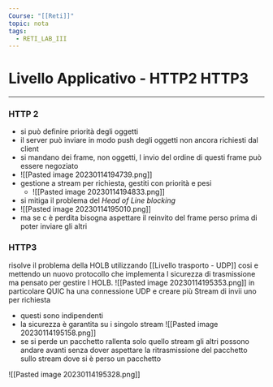 ```yaml
---
Course: "[[Reti]]"
topic: nota
tags:
  - RETI_LAB_III
---
```



# Livello Applicativo - HTTP2 HTTP3
---
### HTTP 2
- si può definire priorità degli oggetti
- il server può inviare in modo push degli oggetti non ancora richiesti dal client
- si mandano dei frame, non oggetti, l invio del ordine di questi frame può essere negoziato
- ![[Pasted image 20230114194739.png]]
- gestione a stream per richiesta, gestiti con priorità e pesi
	- ![[Pasted image 20230114194833.png]]
- si mitiga il problema del _Head of Line blocking_
- ![[Pasted image 20230114195010.png]]
- ma se c è perdita bisogna aspettare il reinvito del frame perso prima di poter inviare gli altri

### HTTP3
risolve il problema della HOLB utilizzando [[Livello trasporto - UDP]] cosi e mettendo un nuovo protocollo che implementa l sicurezza di trasmissione ma pensato per gestire l HOLB. 
![[Pasted image 20230114195353.png]]
in particolare QUIC ha una connessione UDP e creare più Stream di invii uno per richiesta
- questi sono indipendenti
- la sicurezza è garantita su i singolo stream
![[Pasted image 20230114195158.png]]
- se si perde un pacchetto rallenta solo quello stream gli altri possono andare avanti senza dover aspettare la ritrasmissione del pacchetto sullo stream dove si è perso un pacchetto


![[Pasted image 20230114195328.png]]